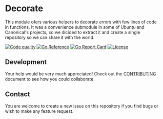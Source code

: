 # Decorate

This module ofers various helpers to decorate errors with few lines of code in functions. It was a convenience submodule in some of Ubuntu and Canonical's projects, so we dicided to extract it and create a single repository so we can share it with the world.

[![Code quality](https://github.com/ubuntu/decorate/workflows/Test/badge.svg)](https://github.com/ubuntu/decorate/actions/workflows/test.yaml?query=workflow%3Atest)
[![Go Reference](https://pkg.go.dev/badge/github.com/ubuntu/decorate.svg)](https://pkg.go.dev/github.com/ubuntu/decorate)
[![Go Report Card](https://goreportcard.com/badge/ubuntu/decorate)](https://goreportcard.com/report/ubuntu/decorate)
[![License](https://img.shields.io/badge/License-MIT-blue.svg)](https://github.com/ubuntu/decorate/blob/main/LICENSE)


## Development

Your help would be very much appreciated! Check out the [CONTRIBUTING](./CONTRIBUTING.md) document to see how you could collaborate.

## Contact

You are welcome to create a new issue on this repository if you find bugs or wish to make any feature request.
